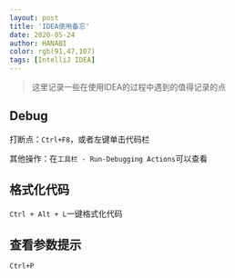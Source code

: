 ```yaml
---
layout: post
title: 'IDEA使用备忘'
date: 2020-05-24
author: HANABI
color: rgb(91,47,107)
tags: [IntelliJ IDEA]
---
```

> 这里记录一些在使用IDEA的过程中遇到的值得记录的点

## Debug

打断点：`Ctrl+F8`，或者左键单击代码栏

其他操作：在`工具栏 - Run-Debugging Actions`可以查看



## 格式化代码

`Ctrl + Alt + L`一键格式化代码



## 查看参数提示

`Ctrl+P`